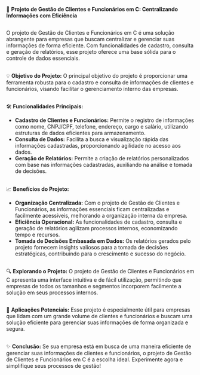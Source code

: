 🚀 **Projeto de Gestão de Clientes e Funcionários em C: Centralizando Informações com Eficiência**
##
O projeto de Gestão de Clientes e Funcionários em C é uma solução abrangente para empresas que buscam centralizar e gerenciar suas informações de forma eficiente. Com funcionalidades de cadastro, consulta e geração de relatórios, esse projeto oferece uma base sólida para o controle de dados essenciais.
##
💡 **Objetivo do Projeto:**
O principal objetivo do projeto é proporcionar uma ferramenta robusta para o cadastro e consulta de informações de clientes e funcionários, visando facilitar o gerenciamento interno das empresas.
##
🛠️ **Funcionalidades Principais:**
- **Cadastro de Clientes e Funcionários:** Permite o registro de informações como nome, CNPJ/CPF, telefone, endereço, cargo e salário, utilizando estruturas de dados eficientes para armazenamento.
- **Consulta de Dados:** Facilita a busca e visualização rápida das informações cadastradas, proporcionando agilidade no acesso aos dados.
- **Geração de Relatórios:** Permite a criação de relatórios personalizados com base nas informações cadastradas, auxiliando na análise e tomada de decisões.
##
📈 **Benefícios do Projeto:**
- **Organização Centralizada:** Com o projeto de Gestão de Clientes e Funcionários, as informações essenciais ficam centralizadas e facilmente acessíveis, melhorando a organização interna da empresa.
- **Eficiência Operacional:** As funcionalidades de cadastro, consulta e geração de relatórios agilizam processos internos, economizando tempo e recursos.
- **Tomada de Decisões Embasada em Dados:** Os relatórios gerados pelo projeto fornecem insights valiosos para a tomada de decisões estratégicas, contribuindo para o crescimento e sucesso do negócio.
##
🔍 **Explorando o Projeto:**
O projeto de Gestão de Clientes e Funcionários em C apresenta uma interface intuitiva e de fácil utilização, permitindo que empresas de todos os tamanhos e segmentos incorporem facilmente a solução em seus processos internos.
##
💼 **Aplicações Potenciais:**
Esse projeto é especialmente útil para empresas que lidam com um grande volume de clientes e funcionários e buscam uma solução eficiente para gerenciar suas informações de forma organizada e segura.
##
✨ **Conclusão:**
Se sua empresa está em busca de uma maneira eficiente de gerenciar suas informações de clientes e funcionários, o projeto de Gestão de Clientes e Funcionários em C é a escolha ideal. Experimente agora e simplifique seus processos de gestão!
